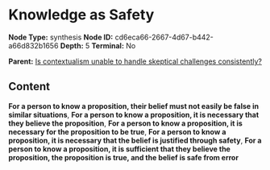 # Knowledge as Safety

**Node Type:** synthesis
**Node ID:** cd6eca66-2667-4d67-b442-a66d832b1656
**Depth:** 5
**Terminal:** No

**Parent:** [Is contextualism unable to handle skeptical challenges consistently?](is-contextualism-unable-to-handle-skeptical-challenges-consistently-antithesis-36aacca6-6dd5-4a29-9d5c-05db3c8c5a20.md)

## Content

**For a person to know a proposition, their belief must not easily be false in similar situations**, **For a person to know a proposition, it is necessary that they believe the proposition**, **For a person to know a proposition, it is necessary for the proposition to be true**, **For a person to know a proposition, it is necessary that the belief is justified through safety**, **For a person to know a proposition, it is sufficient that they believe the proposition, the proposition is true, and the belief is safe from error**
